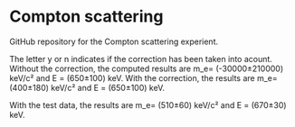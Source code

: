# Compton scattering
GitHub repository for the Compton scattering experient.

The letter y or n indicates if the correction has been taken into acount. Without the correction, the computed results are m_e= (-30000±210000) keV/c² and E = (650±100) keV. With the correction, the results are m_e= (400±180) keV/c² and E = (650±100) keV.

With the test data, the results are m_e= (510±60) keV/c² and E = (670±30) keV.
